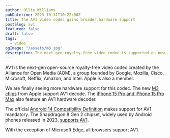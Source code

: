 ```yaml
---
author: Ollie Williams
pubDatetime: 2023-10-31T10:22:00Z
title: The AV1 video codec gains broader hardware support
postSlug: av1
featured: false
draft: false
tags:
  - video
ogImage: "/assets/m3.jpg"
description: The next-gen royalty-free video codec is supported on new Apple devices.
---
```


AV1 is the next-gen open-source royalty-free video codec created by the Alliance for Open Media (AOM), a group founded by Google, Mozilla, Cisco, Microsoft, Netflix, Amazon, and Intel. Apple is also a member. 

We are finally seeing more hardware support for this codec. The new [M3 chips](https://www.apple.com/newsroom/2023/10/apple-unveils-m3-m3-pro-and-m3-max-the-most-advanced-chips-for-a-personal-computer/) from Apple support AV1 decode. The [iPhone 15 Pro and iPhone 15 Pro Max](https://bitmovin.com/apple-av1-support/) also feature an AV1 hardware decoder.

The official [Android 14 Compatibility Definition](https://source.android.com/docs/compatibility/14/android-14-cdd#:~:text=H%2D0%2D3%5D-,AV1,-End%20new%20requirements) makes support for AV1 mandatory. The Snapdragon 8 Gen 2 chipset, widely used by Android phones released in 2023, [supports AV1](https://www.qualcomm.com/products/mobile/snapdragon/smartphones/snapdragon-8-series-mobile-platforms/snapdragon-8-gen-2-mobile-platform#:~:text=Codecs%3A%20Hybrid%20Log%20Gamma%20(HLG)%2C%20HDR10%2B%2C%20AV1%2C%20H.264%20(Advanced%20Video%20Coding%20(AVC))%2C%20VP9%2C%20VP8%2C%20Dolby%20Vision%C2%AE%2C%20H.265%20(High%20Efficiency%20Video%20Coding%20(HEVC))%2C%20HDR10).

With the exception of Microsoft Edge, all browsers support AV1. 
